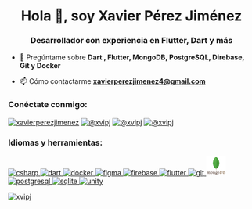 <h1 align="center">Hola 👋, soy Xavier Pérez Jiménez</h1>
<h3 align="center">Desarrollador con experiencia en Flutter, Dart y más</h3>

- 💬 Pregúntame sobre **Dart , Flutter, MongoDB, PostgreSQL, Direbase, Git y Docker**

- 📫 Cómo contactarme **xavierperezjimenez4@gmail.com**

<h3 align="left">Conéctate conmigo:</h3>
<p align=" izquierda">
<a href="https://linkedin.com/in/xavierperezjimenez" target="blank"><img align="center" src="https://raw.githubusercontent.com/rahuldkjain/github- perfil-readme-generator/master/src/images/icons/Social/linked-in-alt.svg" alt="xavierperezjimenez" height="30" width="40" /></a> <a href=
" https://fb.com/@xvipj" target="blank"><img align="center" src="https://raw.githubusercontent.com/rahuldkjain/github-profile-readme-generator/master/src /images/icons/Social/facebook.svg" alt="@xvipj" height="30" width="40" /></a>
<a href="https://instagram.com/@xvipj" objetivo ="en blanco"><img align="center" src="https://raw.githubusercontent.com/rahuldkjain/github-profile-readme-generator/master/src/images/icons/Social/instagram.svg" alt ="@xvipj" altura="30" ancho="40" /></a>
<a href="https://www.youtube.com/c/@xvipj" target="blank"><img align ="center" src="https://raw.githubusercontent.com/rahuldkjain/github-profile-readme-generator/master/src/images/icons/Social/youtube.svg" alt="@xvipj" height=" 30" width="40" /></a>
</p>

<h3 align="left">Idiomas y herramientas:</h3>
<p align="left"> <a href="https://www.w3schools.com/cs/" target="_blank" rel="noreferrer"> <img src="https://raw.githubusercontent. com/devicons/devicon/master/icons/csharp/csharp-original.svg" alt="csharp" width="40" height="40"/> </a> <a href="https://dart. dev" target="_blank" rel="noreferrer"> <img src="https://www.vectorlogo.zone/logos/dartlang/dartlang-icon.svg" alt="dart" width="40" height= "40"/> </a> <a href="https://www.docker.com/" target="_blank" rel="noreferrer"> <img src="https://raw.githubusercontent.com /devicons/devicon/master/icons/docker/docker-original-wordmark.svg" alt="docker" width="40" height="40"/> </a> <a href="https://www .figma.com/" target="_blank" rel="noreferrer"> <img src="https://www.vectorlogo.zone/logos/figma/figma-icon.svg" alt="figma" width=" 40" altura="40"/> </a> <a href="https://firebase.google.com/" target="_blank" rel="noreferrer"> <img src="https://www .vectorlogo.zone/logos/firebase/firebase-icon.svg" alt="firebase" width="40" height="40"/> </a> <a href="https://flutter.dev" objetivo ="_blank" rel="noreferrer"> <img src="https://www.vectorlogo.zone/logos/flutterio/flutterio-icon.svg" alt="flutter" width="40" height="40" /> </a> <a href="https://git-scm.com/" target="_blank" rel="noreferrer"> <img src="https://www.vectorlogo.zone/logos/ git-scm/git-scm-icon.svg" alt="git" width="40" height="40"/> </a> <a href="https://www.mongodb.com/" objetivo ="_blank" rel="noreferrer"> <img src="https://raw.githubusercontent.com/devicons/devicon/master/icons/mongodb/mongodb-original-wordmark.svg" alt="mongodb" width= "40" altura="40"/> </a> <a href="https://www.postgresql.org" target="_blank" rel="noreferrer"> <img src="https://raw .githubusercontent.com/devicons/devicon/master/icons/postgresql/postgresql-original-wordmark.svg" alt="postgresql" width="40" height="40"/> </a> <a href="https //www.sqlite.org/" target="_blank" rel="noreferrer"> <img src="https://www.vectorlogo.zone/logos/sqlite/sqlite-icon.svg" alt="sqlite" width="40" height ="40"/> </a> <a href="https://unity.com/" target="_blank" rel="noreferrer"> <img src="https://www.vectorlogo.zone/ logos/unity3d/unity3d-icon.svg" alt="unity" width="40" height="40"/> </a> </p>

<p><img align="center" src="https: //github-readme-streak-stats.herokuapp.com/?user=xvipj&" alt="xvipj" /></p>


